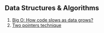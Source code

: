 ## Data Structures & Algorithms

1. [Big O: How code slows as data grows?](https://www.youtube.com/watch?v=duvZ-2UK0fc)
2. [Two pointers technique](https://github.com/rajdyp/rajdyp.github.io/blob/master/flashcards/dsa/answers/two_pointers_technique.md)
